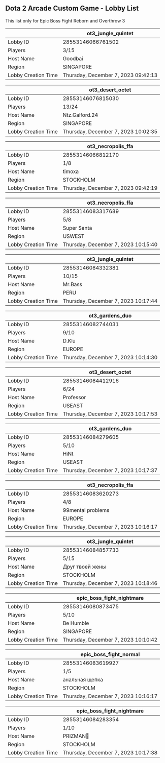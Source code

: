 ## Dota 2 Arcade Custom Game - Lobby List

This list only for Epic Boss Fight Reborn and Overthrow 3

|  | ot3_jungle_quintet |
| ------ | ------ |
| Lobby ID | 28553146066761502 |
| Players | 3/15 |
| Host Name | Goodbai |
| Region | SINGAPORE |
| Lobby Creation Time | Thursday, December 7, 2023 09:42:13 |


|  | ot3_desert_octet |
| ------ | ------ |
| Lobby ID | 28553146076815030 |
| Players | 13/24 |
| Host Name | Ntz.Galford.24 |
| Region | SINGAPORE |
| Lobby Creation Time | Thursday, December 7, 2023 10:02:35 |


|  | ot3_necropolis_ffa |
| ------ | ------ |
| Lobby ID | 28553146066812170 |
| Players | 1/8 |
| Host Name | timoxa |
| Region | STOCKHOLM |
| Lobby Creation Time | Thursday, December 7, 2023 09:42:19 |


|  | ot3_necropolis_ffa |
| ------ | ------ |
| Lobby ID | 28553146083317689 |
| Players | 5/8 |
| Host Name | Super Santa |
| Region | USWEST |
| Lobby Creation Time | Thursday, December 7, 2023 10:15:40 |


|  | ot3_jungle_quintet |
| ------ | ------ |
| Lobby ID | 28553146084332381 |
| Players | 10/15 |
| Host Name | Mr.Bass |
| Region | PERU |
| Lobby Creation Time | Thursday, December 7, 2023 10:17:44 |


|  | ot3_gardens_duo |
| ------ | ------ |
| Lobby ID | 28553146082744031 |
| Players | 9/10 |
| Host Name | D.Klu |
| Region | EUROPE |
| Lobby Creation Time | Thursday, December 7, 2023 10:14:30 |


|  | ot3_desert_octet |
| ------ | ------ |
| Lobby ID | 28553146084412916 |
| Players | 6/24 |
| Host Name | Professor |
| Region | USEAST |
| Lobby Creation Time | Thursday, December 7, 2023 10:17:53 |


|  | ot3_gardens_duo |
| ------ | ------ |
| Lobby ID | 28553146084279605 |
| Players | 5/10 |
| Host Name | HiNt |
| Region | USEAST |
| Lobby Creation Time | Thursday, December 7, 2023 10:17:37 |


|  | ot3_necropolis_ffa |
| ------ | ------ |
| Lobby ID | 28553146083620273 |
| Players | 4/8 |
| Host Name | 99mental problems |
| Region | EUROPE |
| Lobby Creation Time | Thursday, December 7, 2023 10:16:17 |


|  | ot3_jungle_quintet |
| ------ | ------ |
| Lobby ID | 28553146084857733 |
| Players | 5/15 |
| Host Name | Друг твоей жены |
| Region | STOCKHOLM |
| Lobby Creation Time | Thursday, December 7, 2023 10:18:46 |


|  | epic_boss_fight_nightmare |
| ------ | ------ |
| Lobby ID | 28553146080873475 |
| Players | 5/10 |
| Host Name | Be Humble |
| Region | SINGAPORE |
| Lobby Creation Time | Thursday, December 7, 2023 10:10:42 |


|  | epic_boss_fight_normal |
| ------ | ------ |
| Lobby ID | 28553146083619927 |
| Players | 1/5 |
| Host Name | анальная щепка |
| Region | STOCKHOLM |
| Lobby Creation Time | Thursday, December 7, 2023 10:16:17 |


|  | epic_boss_fight_nightmare |
| ------ | ------ |
| Lobby ID | 28553146084283354 |
| Players | 1/10 |
| Host Name | PRIZMAN📿 |
| Region | STOCKHOLM |
| Lobby Creation Time | Thursday, December 7, 2023 10:17:38 |


